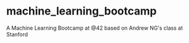 # machine_learning_bootcamp
A Machine Learning Bootcamp at @42 based on Andrew NG's class at Stanford
